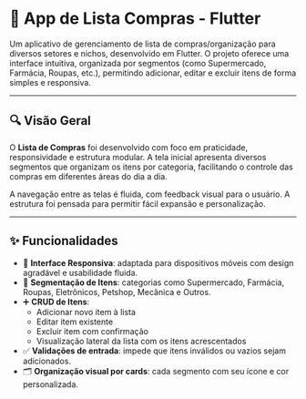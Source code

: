 # 🛒 App de Lista Compras - Flutter

Um aplicativo de gerenciamento de lista de compras/organização para diversos setores e nichos, desenvolvido em Flutter.
O projeto oferece uma interface intuitiva, organizada por segmentos (como Supermercado, Farmácia, Roupas, etc.), permitindo adicionar, editar e excluir itens de forma simples e responsiva.

---

## 🔍 Visão Geral

O **Lista de Compras** foi desenvolvido com foco em praticidade, responsividade e estrutura modular. A tela inicial apresenta diversos segmentos que organizam os itens por categoria, 
facilitando o controle das compras em diferentes áreas do dia a dia.

A navegação entre as telas é fluida, com feedback visual para o usuário. A estrutura foi pensada para permitir fácil expansão e personalização.

---

## ✨ Funcionalidades

- 📱 **Interface Responsiva**: adaptada para dispositivos móveis com design agradável e usabilidade fluida.
- 🧾 **Segmentação de Itens**: categorias como Supermercado, Farmácia, Roupas, Eletrônicos, Petshop, Mecânica e Outros.
- ➕ **CRUD de Itens**:
  - Adicionar novo item à lista
  - Editar item existente
  - Excluir item com confirmação
  - Visualização lateral da lista com os itens acrescentados
- ✅ **Validações de entrada**: impede que itens inválidos ou vazios sejam adicionados.
- 🗂️ **Organização visual por cards**: cada segmento com seu ícone e cor personalizada.

